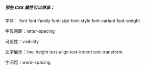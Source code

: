 ##### 那些 CSS 属性可以继承：

字体： font font-family font-size font-style font-variant font-weight

字母间距：letter-spacing

可见性：visibility

文字展示：line-height text-align text-indent text-transform

字间距：word-spacing